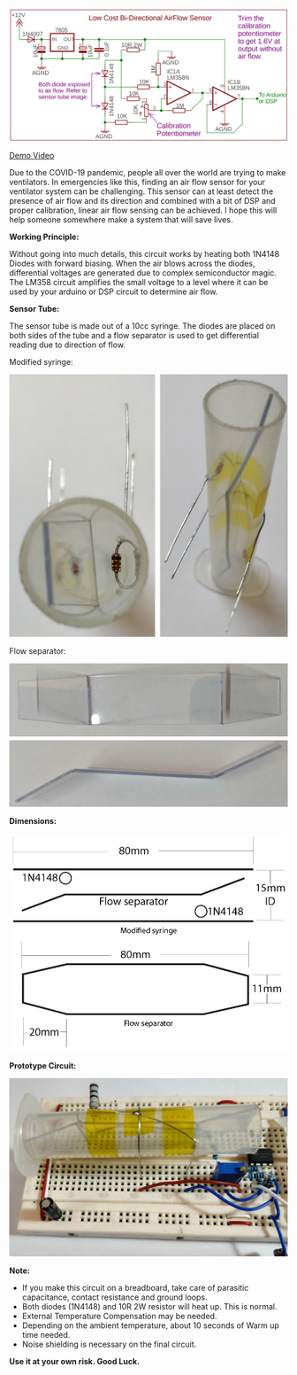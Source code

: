 ![alt_text](images/sch_1.png "image_tooltip")


[Demo Video](https://www.youtube.com/watch?v=aSJlc7u3Vi4)

Due to the COVID-19 pandemic, people all over the world are trying to make ventilators. In emergencies like this, finding an air flow sensor for your ventilator system can be challenging. This sensor can at least detect the presence of air flow and its direction and combined with a bit of DSP and proper calibration, linear air flow sensing can be achieved. I hope this will help someone somewhere make a system that will save lives.

**Working Principle:**

Without going into much details, this circuit works by heating both 1N4148 Diodes with forward biasing. When the air blows across the diodes, differential voltages are generated due to complex semiconductor magic. The LM358 circuit amplifies the small voltage to a level where it can be used by your arduino or DSP circuit to determine air flow.

**Sensor Tube:**

The sensor tube is made out of a 10cc syringe. The diodes are placed on both sides of the tube and a flow separator is used to get differential reading due to direction of flow.

Modified syringe:

![alt_text](images/img_1.jpg "image_tooltip")


Flow separator:

![alt_text](images/img_2.jpg "image_tooltip")


**Dimensions:**

![alt_text](images/draw_1.png "image_tooltip")


**Prototype Circuit:**

![alt_text](images/img_3.jpg "image_tooltip")


**Note:**



*   If you make this circuit on a breadboard, take care of parasitic capacitance, contact resistance and ground loops.
*   Both diodes (1N4148) and 10R 2W resistor will heat up. This is normal.
*   External Temperature Compensation may be needed.
*   Depending on the ambient temperature, about 10 seconds of Warm up time needed.
*   Noise shielding is necessary on the final circuit.

**Use it at your own risk. Good Luck.**
